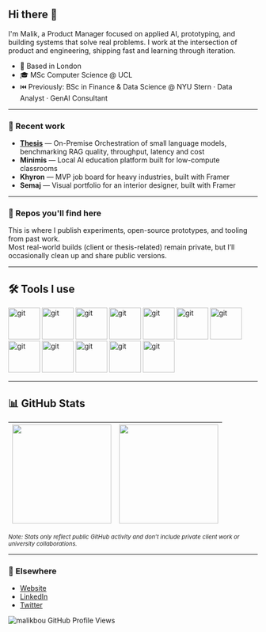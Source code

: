 ## Hi there 👋

I'm Malik, a Product Manager focused on applied AI, prototyping, and building systems that solve real problems. I work at the intersection of product and engineering, shipping fast and learning through iteration.

- 📍 Based in London  
- 🎓 MSc Computer Science @ UCL  
- ⏮️ Previously: BSc in Finance & Data Science @ NYU Stern · Data Analyst · GenAI Consultant

---

### 🧪 Recent work

- **[Thesis](https://github.com/malikbou/on-premise-slm)** — On-Premise Orchestration of small language models, benchmarking RAG quality, throughput, latency and cost
- **Minimis** — Local AI education platform built for low-compute classrooms
- **Khyron** — MVP job board for heavy industries, built with Framer  
- **Semaj** — Visual portfolio for an interior designer, built with Framer

---

### 📂 Repos you'll find here

This is where I publish experiments, open-source prototypes, and tooling from past work.  
Most real-world builds (client or thesis-related) remain private, but I’ll occasionally clean up and share public versions.

---

## 🛠️ Tools I use

<p align="left">

  <img src="https://cdn.jsdelivr.net/gh/devicons/devicon@latest/icons/nextjs/nextjs-original.svg" alt="git" width="64" height="64"/>
  <img src="https://cdn.jsdelivr.net/gh/devicons/devicon@latest/icons/react/react-original.svg" alt="git" width="64" height="64"/>
  <img src="https://cdn.jsdelivr.net/gh/devicons/devicon@latest/icons/typescript/typescript-original.svg" alt="git" width="64" height="64"/>
  <img src="https://cdn.jsdelivr.net/gh/devicons/devicon@latest/icons/python/python-original.svg" alt="git" width="64" height="64"/>
  <img src="https://cdn.jsdelivr.net/gh/devicons/devicon@latest/icons/streamlit/streamlit-original.svg" alt="git" width="64" height="64"/>
  <img src="https://cdn.jsdelivr.net/gh/devicons/devicon@latest/icons/jupyter/jupyter-original-wordmark.svg" alt="git" width="64" height="64"/>
  <img src="https://cdn.jsdelivr.net/gh/devicons/devicon@latest/icons/postgresql/postgresql-original.svg" alt="git" width="64" height="64"/>
  <img src="https://cdn.jsdelivr.net/gh/devicons/devicon@latest/icons/prisma/prisma-original-wordmark.svg" alt="git" width="64" height="64"/>
  <img src="https://cdn.jsdelivr.net/gh/devicons/devicon@latest/icons/tailwindcss/tailwindcss-original.svg" alt="git" width="64" height="64"/>
  <img src="https://cdn.jsdelivr.net/gh/devicons/devicon@latest/icons/html5/html5-original.svg" alt="git" width="64" height="64"/>
  <img src="https://cdn.jsdelivr.net/gh/devicons/devicon@latest/icons/css3/css3-original.svg" alt="git" width="64" height="64"/>
  <img src="https://cdn.jsdelivr.net/gh/devicons/devicon@latest/icons/azure/azure-original.svg" alt="git" width="64" height="64"/>

</p>

---

## 📊 GitHub Stats

| <img src="https://github-readme-stats.vercel.app/api?username=malikbou&show_icons=true&include_all_commits=true&theme=tokyonight" height="200"/> | <img src="https://github-readme-stats.vercel.app/api/top-langs/?username=malikbou&layout=compact&theme=tokyonight&langs_count=6" height="200"/> |
| --- | --- |

<sub><em>Note: Stats only reflect public GitHub activity and don’t include private client work or university collaborations.</em></sub>  

---

### 🔗 Elsewhere

- [Website](https://www.malikbouaoudia.com)
- [LinkedIn](https://www.linkedin.com/in/malikbouaoudia)
- [Twitter](https://twitter.com/malikbouaoudia)


<a href="https://github.com/malikbou">
  <img align="left" src="https://komarev.com/ghpvc/?username=malikbou&style=flat-square&color=blue" alt="malikbou GitHub Profile Views"/>
</a>
